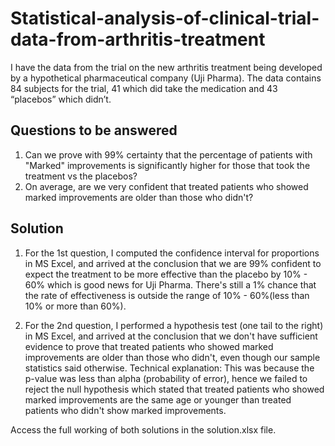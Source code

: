 # Statistical-analysis-of-clinical-trial-data-from-arthritis-treatment

I have the data from the trial on the new arthritis treatment being developed by a hypothetical pharmaceutical company (Uji Pharma). The data contains 84 subjects for the trial, 41 which did take the medication and 43 “placebos” which didn’t.

## Questions to be answered

1. Can we prove with 99% certainty that the percentage of patients with "Marked" improvements is significantly higher for those that took the treatment vs the placebos?
2. On average, are we very confident that treated patients who showed marked improvements are older than those who didn't?

## Solution
1. For the 1st question, I computed the confidence interval for proportions in MS Excel, and arrived at the conclusion that we are 99% confident to expect the treatment to be more 
effective than the placebo by 10% - 60%  which is good news for Uji Pharma. There's still a 1% chance that the rate of effectiveness is outside the range of 10% - 60%(less than 10% or more than 60%).

2. For the 2nd question, I performed a hypothesis test (one tail to the right) in MS Excel, and arrived at the conclusion that we don't have sufficient evidence to prove that treated	patients who showed marked improvements are older than those who didn't, even though our sample statistics said otherwise.
Technical explanation: This was because the p-value was less than alpha (probability of error), hence we failed to reject the null hypothesis which stated that treated patients who showed marked improvements are the same age or younger than treated patients who didn't show marked improvements.

Access the full working of both solutions in the solution.xlsx file.



